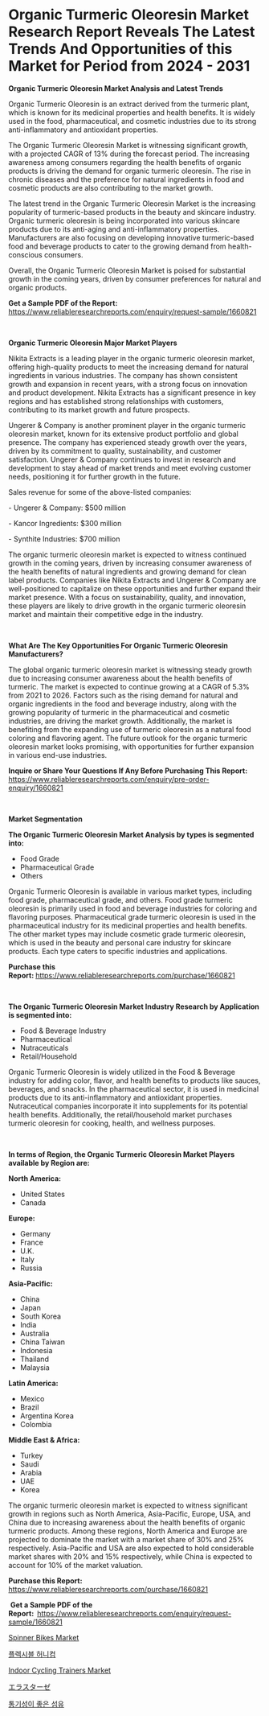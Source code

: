 <p><h1>Organic Turmeric Oleoresin Market Research Report Reveals The Latest Trends And Opportunities of this Market for Period from 2024 - 2031</h1></p><p><strong>Organic Turmeric Oleoresin Market Analysis and Latest Trends</strong></p>
<p><p>Organic Turmeric Oleoresin is an extract derived from the turmeric plant, which is known for its medicinal properties and health benefits. It is widely used in the food, pharmaceutical, and cosmetic industries due to its strong anti-inflammatory and antioxidant properties.</p><p>The Organic Turmeric Oleoresin Market is witnessing significant growth, with a projected CAGR of 13% during the forecast period. The increasing awareness among consumers regarding the health benefits of organic products is driving the demand for organic turmeric oleoresin. The rise in chronic diseases and the preference for natural ingredients in food and cosmetic products are also contributing to the market growth.</p><p>The latest trend in the Organic Turmeric Oleoresin Market is the increasing popularity of turmeric-based products in the beauty and skincare industry. Organic turmeric oleoresin is being incorporated into various skincare products due to its anti-aging and anti-inflammatory properties. Manufacturers are also focusing on developing innovative turmeric-based food and beverage products to cater to the growing demand from health-conscious consumers.</p><p>Overall, the Organic Turmeric Oleoresin Market is poised for substantial growth in the coming years, driven by consumer preferences for natural and organic products.</p></p>
<p><strong>Get a Sample PDF of the Report:&nbsp;</strong> <a href="https://www.reliableresearchreports.com/enquiry/request-sample/1660821">https://www.reliableresearchreports.com/enquiry/request-sample/1660821</a></p>
<p>&nbsp;</p>
<p><strong>Organic Turmeric Oleoresin Major Market Players</strong></p>
<p><p>Nikita Extracts is a leading player in the organic turmeric oleoresin market, offering high-quality products to meet the increasing demand for natural ingredients in various industries. The company has shown consistent growth and expansion in recent years, with a strong focus on innovation and product development. Nikita Extracts has a significant presence in key regions and has established strong relationships with customers, contributing to its market growth and future prospects.</p><p>Ungerer & Company is another prominent player in the organic turmeric oleoresin market, known for its extensive product portfolio and global presence. The company has experienced steady growth over the years, driven by its commitment to quality, sustainability, and customer satisfaction. Ungerer & Company continues to invest in research and development to stay ahead of market trends and meet evolving customer needs, positioning it for further growth in the future.</p><p>Sales revenue for some of the above-listed companies:</p><p>- Ungerer & Company: $500 million</p><p>- Kancor Ingredients: $300 million</p><p>- Synthite Industries: $700 million</p><p>The organic turmeric oleoresin market is expected to witness continued growth in the coming years, driven by increasing consumer awareness of the health benefits of natural ingredients and growing demand for clean label products. Companies like Nikita Extracts and Ungerer & Company are well-positioned to capitalize on these opportunities and further expand their market presence. With a focus on sustainability, quality, and innovation, these players are likely to drive growth in the organic turmeric oleoresin market and maintain their competitive edge in the industry.</p></p>
<p>&nbsp;</p>
<p><strong>What Are The Key Opportunities For Organic Turmeric Oleoresin Manufacturers?</strong></p>
<p><p>The global organic turmeric oleoresin market is witnessing steady growth due to increasing consumer awareness about the health benefits of turmeric. The market is expected to continue growing at a CAGR of 5.3% from 2021 to 2026. Factors such as the rising demand for natural and organic ingredients in the food and beverage industry, along with the growing popularity of turmeric in the pharmaceutical and cosmetic industries, are driving the market growth. Additionally, the market is benefiting from the expanding use of turmeric oleoresin as a natural food coloring and flavoring agent. The future outlook for the organic turmeric oleoresin market looks promising, with opportunities for further expansion in various end-use industries.</p></p>
<p><strong>Inquire or Share Your Questions If Any Before Purchasing This Report:</strong> <a href="https://www.reliableresearchreports.com/enquiry/pre-order-enquiry/1660821">https://www.reliableresearchreports.com/enquiry/pre-order-enquiry/1660821</a></p>
<p>&nbsp;</p>
<p><strong>Market Segmentation</strong></p>
<p><strong>The Organic Turmeric Oleoresin Market Analysis by types is segmented into:</strong></p>
<p><ul><li>Food Grade</li><li>Pharmaceutical Grade</li><li>Others</li></ul></p>
<p><p>Organic Turmeric Oleoresin is available in various market types, including food grade, pharmaceutical grade, and others. Food grade turmeric oleoresin is primarily used in food and beverage industries for coloring and flavoring purposes. Pharmaceutical grade turmeric oleoresin is used in the pharmaceutical industry for its medicinal properties and health benefits. The other market types may include cosmetic grade turmeric oleoresin, which is used in the beauty and personal care industry for skincare products. Each type caters to specific industries and applications.</p></p>
<p><strong>Purchase this Report:&nbsp;</strong><a href="https://www.reliableresearchreports.com/purchase/1660821">https://www.reliableresearchreports.com/purchase/1660821</a></p>
<p>&nbsp;</p>
<p><strong>The Organic Turmeric Oleoresin Market Industry Research by Application is segmented into:</strong></p>
<p><ul><li>Food & Beverage Industry</li><li>Pharmaceutical</li><li>Nutraceuticals</li><li>Retail/Household</li></ul></p>
<p><p>Organic Turmeric Oleoresin is widely utilized in the Food & Beverage industry for adding color, flavor, and health benefits to products like sauces, beverages, and snacks. In the pharmaceutical sector, it is used in medicinal products due to its anti-inflammatory and antioxidant properties. Nutraceutical companies incorporate it into supplements for its potential health benefits. Additionally, the retail/household market purchases turmeric oleoresin for cooking, health, and wellness purposes.</p></p>
<p>&nbsp;</p>
<p><strong>In terms of Region, the Organic Turmeric Oleoresin Market Players available by Region are:</strong></p>
<p>
    <p> <strong> North America: </strong>
        <ul>
            <li>United States</li>
            <li>Canada</li>
        </ul>
        </p> 
    <p> <strong> Europe: </strong>
        <ul>
            <li>Germany</li>
            <li>France</li>
            <li>U.K.</li>
            <li>Italy</li>
            <li>Russia</li>
        </ul>
        </p> 
    <p> <strong> Asia-Pacific: </strong>
        <ul>
            <li>China</li>
            <li>Japan</li>
            <li>South Korea</li>
            <li>India</li>
            <li>Australia</li>
            <li>China Taiwan</li>
            <li>Indonesia</li>
            <li>Thailand</li>
            <li>Malaysia</li>
        </ul>
        </p> 
    <p> <strong> Latin America: </strong>
        <ul>
            <li>Mexico</li>
            <li>Brazil</li>
            <li>Argentina Korea</li>
            <li>Colombia</li>
        </ul>
        </p> 
    <p> <strong> Middle East & Africa: </strong>
        <ul>
            <li>Turkey</li>
            <li>Saudi</li>
            <li>Arabia</li>
            <li>UAE</li>
            <li>Korea</li>
        </ul>
    </p>
    </p>
<p><p>The organic turmeric oleoresin market is expected to witness significant growth in regions such as North America, Asia-Pacific, Europe, USA, and China due to increasing awareness about the health benefits of organic turmeric products. Among these regions, North America and Europe are projected to dominate the market with a market share of 30% and 25% respectively. Asia-Pacific and USA are also expected to hold considerable market shares with 20% and 15% respectively, while China is expected to account for 10% of the market valuation.</p></p>
<p><strong>Purchase this Report: </strong><a href="https://www.reliableresearchreports.com/purchase/1660821">https://www.reliableresearchreports.com/purchase/1660821</a></p>
<p>&nbsp;<strong>Get a Sample PDF of the Report:&nbsp;&nbsp;</strong><a href="https://www.reliableresearchreports.com/enquiry/request-sample/1660821">https://www.reliableresearchreports.com/enquiry/request-sample/1660821</a></p>
<p><strong></strong></p>
<p><p><a href="https://boundless-drawbridge-702.notion.site/Spinner-Bikes-Market-Provides-Detailed-Segmentation-of-this-Market-based-on-Type-Application-and-R-30b5eef9adbf45ad944eb20d2af1fd35">Spinner Bikes Market</a></p><p><a href="https://medium.com/@theothessalian/%EC%9C%A0%EC%97%B0%ED%95%9C-%ED%97%88%EB%8B%88%EC%BD%A4-%EC%8B%9C%EC%9E%A5-2031%EB%85%84%EA%B9%8C%EC%A7%80%EC%9D%98-%ED%8A%B8%EB%A0%8C%EB%93%9C-%EC%98%88%EC%B8%A1-%EB%B0%8F-%EA%B2%BD%EC%9F%81-%EB%B6%84%EC%84%9D-78c7fdae4c2f">플렉시블 허니컴</a></p><p><a href="https://natural-crush-b99.notion.site/Indoor-Cycling-Trainers-Market-Centers-on-Aspects-such-as-Market-Growth-Market-Share-Market-Opport-0d8f74c0bfbf4140b74e7ac97aa164ae">Indoor Cycling Trainers Market</a></p><p><a href="https://medium.com/@ebonyhane1955/%E3%82%A8%E3%83%A9%E3%82%B9%E3%83%86%E3%83%BC%E3%82%BC%E5%B8%82%E5%A0%B4%E3%81%AE%E5%88%86%E6%9E%90-%E3%82%B0%E3%83%AD%E3%83%BC%E3%83%90%E3%83%AB%E6%A5%AD%E7%95%8C%E3%81%AE%E8%A6%8B%E9%80%9A%E3%81%97%E3%81%A8%E4%BA%88%E6%B8%AC-2024%E5%B9%B4%E3%81%8B%E3%82%892031%E5%B9%B4-cbbbf60965b0">エラスターゼ</a></p><p><a href="https://medium.com/@theothessalian/%ED%86%B5%EA%B8%B0%EC%84%B1-%EC%A7%81%EB%AC%BC-%EC%8B%9C%EC%9E%A5-%EA%B7%9C%EB%AA%A8-%EC%8B%9C%EC%9E%A5-%EC%A0%84%EB%A7%9D-%EB%B0%8F-%EC%8B%9C%EC%9E%A5-%EC%98%88%EC%B8%A1-2024%EB%85%84%EB%B6%80%ED%84%B0-2031%EB%85%84%EA%B9%8C%EC%A7%80-6c2336091f3c">통기성이 좋은 섬유</a></p></p>